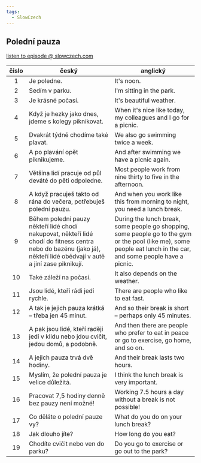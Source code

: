 ```yaml
---
tags:
  - SlowCzech
---
```

## Polední pauza
[listen to episode @ slowczech.com](https://slowczech.com/poledni-pauza/)

| čislo | český | anglický |
|:---:| --- | --- |
| 1| Je poledne. | It's noon. | 
| 2| Sedím v parku. | I'm sitting in the park. | 
| 3| Je krásné počasí. | It's beautiful weather. | 
| 4| Když je hezky jako dnes, jdeme s kolegy piknikovat. | When it's nice like today, my colleagues and I go for a picnic. |  
| 5| Dvakrát týdně chodíme také plavat. | We also go swimming twice a week. | 
| 6| A po plavání opět piknikujeme. | And after swimming we have a picnic again. | 
| 7| Většina lidí pracuje od půl deváté do pěti odpoledne. | Most people work from nine thirty to five in the afternoon. | 
| 8| A když pracuješ takto od rána do večera, potřebuješ polední pauzu. | And when you work like this from morning to night, you need a lunch break. | 
| 9| Během polední pauzy někteří lidé chodí nakupovat, někteří lidé chodí do fitness centra nebo do bazénu (jako já), někteří lidé obědvají v autě a jiní zase piknikují. | During the lunch break, some people go shopping, some people go to the gym or the pool (like me), some people eat lunch in the car, and some people have a picnic. | 
|10| Také záleží na počasí. | It also depends on the weather. | 
|11| Jsou lidé, kteří rádi jedí rychle. | There are people who like to eat fast. | 
|12| A tak je jejich pauza krátká – třeba jen 45 minut. | And so their break is short – perhaps only 45 minutes. | 
|13| A pak jsou lidé, kteří raději jedí v klidu nebo jdou cvičit, jedou domů, a podobně. | And then there are people who prefer to eat in peace or go to exercise, go home, and so on. | 
|14| A jejich pauza trvá dvě hodiny. | And their break lasts two hours. | 
|15| Myslím, že polední pauza je velice důležitá. | I think the lunch break is very important. | 
|16| Pracovat 7,5 hodiny denně bez pauzy není možné! | Working 7.5 hours a day without a break is not possible! | 
|17| Co děláte o polední pauze vy? | What do you do on your lunch break? | 
|18| Jak dlouho jíte? | How long do you eat? | 
|19| Chodíte cvičit nebo ven do parku? | Do you go to exercise or go out to the park? | 
